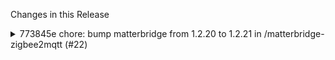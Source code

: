 Changes in this Release

<details><summary>773845e chore: bump matterbridge from 1.2.20 to 1.2.21 in /matterbridge-zigbee2mqtt (#22)</summary>
chore: bump matterbridge from 1.2.20 to 1.2.21 in /matterbridge-zigbee2mqtt (#22)

Bumps [matterbridge](https://github.com/Luligu/matterbridge) from 1.2.20
to 1.2.21.
<details>
<summary>Release notes</summary>
<p><em>Sourced from <a
href="https://github.com/Luligu/matterbridge/releases">matterbridge's
releases</a>.</em></p>
<blockquote>
<h2>Release 1.2.21</h2>
<h2>[1.2.21] - 2024-06-04</h2>
<h3>Changed</h3>
<ul>
<li>[matterbridge]: Updated dependencies</li>
</ul>
<h3>Fixed</h3>
<ul>
<li>[matterbridge]: Removed error stack from log error for npm get
versions</li>
<li>[matterbridge]: Fixed the error that caused -add plugin to fail at
the first run of matterbridge</li>
</ul>
<!-- raw HTML omitted -->
</blockquote>
</details>
<details>
<summary>Changelog</summary>
<p><em>Sourced from <a
href="https://github.com/Luligu/matterbridge/blob/main/CHANGELOG.md">matterbridge's
changelog</a>.</em></p>
<blockquote>
<h2>[1.2.21] - 2024-06-04</h2>
<h3>Changed</h3>
<ul>
<li>[matterbridge]: Updated dependencies</li>
</ul>
<h3>Fixed</h3>
<ul>
<li>[matterbridge]: Removed error stack from log error for npm get
versions</li>
<li>[matterbridge]: Fixed the error that caused -add plugin to fail at
the first run of matterbridge</li>
</ul>
<!-- raw HTML omitted -->
</blockquote>
</details>
<details>
<summary>Commits</summary>
<ul>
<li><a
href="https://github.com/Luligu/matterbridge/commit/1a9d096dd31c71e0dda8f2e9908caaef506f0103"><code>1a9d096</code></a>
Merge pull request <a
href="https://redirect.github.com/Luligu/matterbridge/issues/40">#40</a>
from Luligu/dev</li>
<li><a
href="https://github.com/Luligu/matterbridge/commit/6acd77d79f5e72de598f2701ae8110f96c2bdf4c"><code>6acd77d</code></a>
Remove console</li>
<li><a
href="https://github.com/Luligu/matterbridge/commit/8be45527f755020b849afce8a7b3e30e6a19af82"><code>8be4552</code></a>
Release 1.2.21</li>
<li><a
href="https://github.com/Luligu/matterbridge/commit/6390ac049e4422763c812d4f67a51c51c0aa45ee"><code>6390ac0</code></a>
Fix version error message.</li>
<li><a
href="https://github.com/Luligu/matterbridge/commit/f8984f1e3cc58767cb446f6e1bbefa2f9fb505f3"><code>f8984f1</code></a>
Update README.md</li>
<li><a
href="https://github.com/Luligu/matterbridge/commit/dfc3f89107108ddd64595a211a3a2ac9f36684a2"><code>dfc3f89</code></a>
Update README.md</li>
<li>See full diff in <a
href="https://github.com/Luligu/matterbridge/compare/1.2.20...1.2.21">compare
view</a></li>
</ul>
</details>
<br />


[![Dependabot compatibility
score](https://dependabot-badges.githubapp.com/badges/compatibility_score?dependency-name=matterbridge&package-manager=npm_and_yarn&previous-version=1.2.20&new-version=1.2.21)](https://docs.github.com/en/github/managing-security-vulnerabilities/about-dependabot-security-updates#about-compatibility-scores)

Dependabot will resolve any conflicts with this PR as long as you don't
alter it yourself. You can also trigger a rebase manually by commenting
`@dependabot rebase`.

[//]: # (dependabot-automerge-start)
[//]: # (dependabot-automerge-end)

---

<details>
<summary>Dependabot commands and options</summary>
<br />

You can trigger Dependabot actions by commenting on this PR:
- `@dependabot rebase` will rebase this PR
- `@dependabot recreate` will recreate this PR, overwriting any edits
that have been made to it
- `@dependabot merge` will merge this PR after your CI passes on it
- `@dependabot squash and merge` will squash and merge this PR after
your CI passes on it
- `@dependabot cancel merge` will cancel a previously requested merge
and block automerging
- `@dependabot reopen` will reopen this PR if it is closed
- `@dependabot close` will close this PR and stop Dependabot recreating
it. You can achieve the same result by closing it manually
- `@dependabot show <dependency name> ignore conditions` will show all
of the ignore conditions of the specified dependency
- `@dependabot ignore this major version` will close this PR and stop
Dependabot creating any more for this major version (unless you reopen
the PR or upgrade to it yourself)
- `@dependabot ignore this minor version` will close this PR and stop
Dependabot creating any more for this minor version (unless you reopen
the PR or upgrade to it yourself)
- `@dependabot ignore this dependency` will close this PR and stop
Dependabot creating any more for this dependency (unless you reopen the
PR or upgrade to it yourself)


</details>

Signed-off-by: dependabot[bot] <support@github.com>
Co-authored-by: dependabot[bot] <49699333+dependabot[bot]@users.noreply.github.com></details>